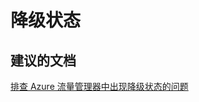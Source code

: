 <properties
    pageTitle="degraded status"
    description="降级状态"
    service="microsoft.network"
    resource="trafficmanagerprofiles"
    authors="aashu"
    displayOrder=""
    selfHelpType="generic"
    supportTopicIds="32336437"
    resourceTags=""
    productPesIds="15400"
    cloudEnvironments="public"
/>


# 降级状态

## **建议的文档**
[排查 Azure 流量管理器中出现降级状态的问题](https://azure.microsoft.com/en-gb/documentation/articles/traffic-manager-troubleshooting-degraded/)



<!--HONumber=Jul16_HO4-->


